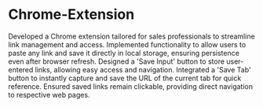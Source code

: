 # Chrome-Extension
Developed a Chrome extension tailored for sales professionals to streamline link management and access.
Implemented functionality to allow users to paste any link and save it directly in local storage, ensuring persistence even after browser refresh.
Designed a 'Save Input' button to store user-entered links, allowing easy access and navigation.
Integrated a 'Save Tab' button to instantly capture and save the URL of the current tab for quick reference.
Ensured saved links remain clickable, providing direct navigation to respective web pages.

